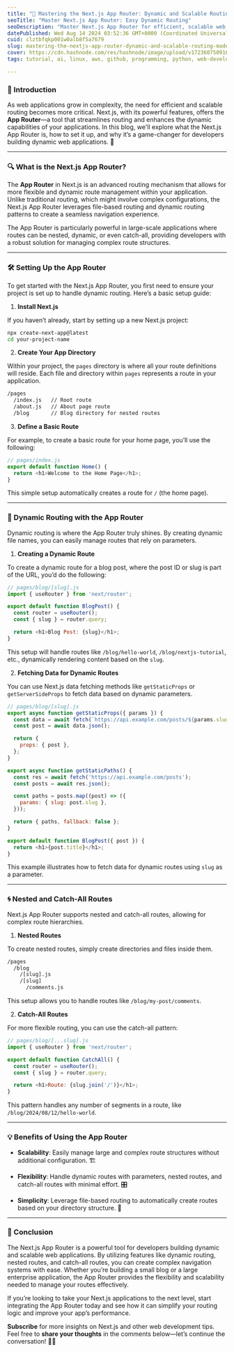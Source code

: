 ```yaml
---
title: "🚀 Mastering the Next.js App Router: Dynamic and Scalable Routing Made Easy"
seoTitle: "Master Next.js App Router: Easy Dynamic Routing"
seoDescription: "Master Next.js App Router for efficient, scalable web development with dynamic routing. Discover setup, dynamic routes, and benefits. 🚀"
datePublished: Wed Aug 14 2024 03:52:36 GMT+0000 (Coordinated Universal Time)
cuid: clztbfqkp001w0alb8f5a7679
slug: mastering-the-nextjs-app-router-dynamic-and-scalable-routing-made-easy
cover: https://cdn.hashnode.com/res/hashnode/image/upload/v1723607509167/c6cb73d9-6691-4bf1-ad54-e4424438d5a6.png
tags: tutorial, ai, linux, aws, github, programming, python, web-development, nodejs, machine-learning, kubernetes, webdev, reactjs, devops, frontend-development

---
```


### 🌟 Introduction

As web applications grow in complexity, the need for efficient and scalable routing becomes more critical. Next.js, with its powerful features, offers the **App Router**—a tool that streamlines routing and enhances the dynamic capabilities of your applications. In this blog, we'll explore what the Next.js App Router is, how to set it up, and why it’s a game-changer for developers building dynamic web applications. 🚀

---

### 🔍 What is the Next.js App Router?

The **App Router** in Next.js is an advanced routing mechanism that allows for more flexible and dynamic route management within your application. Unlike traditional routing, which might involve complex configurations, the Next.js App Router leverages file-based routing and dynamic routing patterns to create a seamless navigation experience.

The App Router is particularly powerful in large-scale applications where routes can be nested, dynamic, or even catch-all, providing developers with a robust solution for managing complex route structures.

---

### 🛠️ Setting Up the App Router

To get started with the Next.js App Router, you first need to ensure your project is set up to handle dynamic routing. Here’s a basic setup guide:

1. **Install Next.js**
    

If you haven’t already, start by setting up a new Next.js project:

```bash
npx create-next-app@latest
cd your-project-name
```

2. **Create Your App Directory**
    

Within your project, the `pages` directory is where all your route definitions will reside. Each file and directory within `pages` represents a route in your application.

```bash
/pages
  /index.js   // Root route
  /about.js   // About page route
  /blog       // Blog directory for nested routes
```

3. **Define a Basic Route**
    

For example, to create a basic route for your home page, you’ll use the following:

```javascript
// pages/index.js
export default function Home() {
  return <h1>Welcome to the Home Page</h1>;
}
```

This simple setup automatically creates a route for `/` (the home page).

---

### 🔄 Dynamic Routing with the App Router

Dynamic routing is where the App Router truly shines. By creating dynamic file names, you can easily manage routes that rely on parameters.

1. **Creating a Dynamic Route**
    

To create a dynamic route for a blog post, where the post ID or slug is part of the URL, you’d do the following:

```javascript
// pages/blog/[slug].js
import { useRouter } from 'next/router';

export default function BlogPost() {
  const router = useRouter();
  const { slug } = router.query;

  return <h1>Blog Post: {slug}</h1>;
}
```

This setup will handle routes like `/blog/hello-world`, `/blog/nextjs-tutorial`, etc., dynamically rendering content based on the `slug`.

2. **Fetching Data for Dynamic Routes**
    

You can use Next.js data fetching methods like `getStaticProps` or `getServerSideProps` to fetch data based on dynamic parameters.

```javascript
// pages/blog/[slug].js
export async function getStaticProps({ params }) {
  const data = await fetch(`https://api.example.com/posts/${params.slug}`);
  const post = await data.json();

  return {
    props: { post },
  };
}

export async function getStaticPaths() {
  const res = await fetch('https://api.example.com/posts');
  const posts = await res.json();

  const paths = posts.map((post) => ({
    params: { slug: post.slug },
  }));

  return { paths, fallback: false };
}

export default function BlogPost({ post }) {
  return <h1>{post.title}</h1>;
}
```

This example illustrates how to fetch data for dynamic routes using `slug` as a parameter.

---

### 🌀 Nested and Catch-All Routes

Next.js App Router supports nested and catch-all routes, allowing for complex route hierarchies.

1. **Nested Routes**
    

To create nested routes, simply create directories and files inside them.

```bash
/pages
  /blog
    /[slug].js
    /[slug]
      /comments.js
```

This setup allows you to handle routes like `/blog/my-post/comments`.

2. **Catch-All Routes**
    

For more flexible routing, you can use the catch-all pattern:

```javascript
// pages/blog/[...slug].js
import { useRouter } from 'next/router';

export default function CatchAll() {
  const router = useRouter();
  const { slug } = router.query;

  return <h1>Route: {slug.join('/')}</h1>;
}
```

This pattern handles any number of segments in a route, like `/blog/2024/08/12/hello-world`.

---

### 💡 Benefits of Using the App Router

* **Scalability**: Easily manage large and complex route structures without additional configuration. 🏗️
    
* **Flexibility**: Handle dynamic routes with parameters, nested routes, and catch-all routes with minimal effort. 🎛️
    
* **Simplicity**: Leverage file-based routing to automatically create routes based on your directory structure. 📂
    

---

### 🎉 Conclusion

The Next.js App Router is a powerful tool for developers building dynamic and scalable web applications. By utilizing features like dynamic routing, nested routes, and catch-all routes, you can create complex navigation systems with ease. Whether you’re building a small blog or a large enterprise application, the App Router provides the flexibility and scalability needed to manage your routes effectively.

If you’re looking to take your Next.js applications to the next level, start integrating the App Router today and see how it can simplify your routing logic and improve your app’s performance.

**Subscribe** for more insights on Next.js and other web development tips. Feel free to **share your thoughts** in the comments below—let’s continue the conversation! 🙌💬